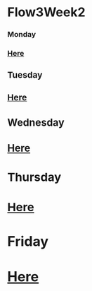 # Flow3Week2

  <h3>Monday<h3>
  <a href ="https://github.com/drh89/Flow3Week2/tree/master/react-first">Here<a/>
  
  <h3>Tuesday<h3>
  <a href ="https://github.com/drh89/Flow3Week2/tree/master/react-second">Here<a/>
  
  <h3>Wednesday<h3>
  <a href ="https://github.com/drh89/Flow3Week2/tree/master/react-third">Here<a/>
  
  <h3>Thursday<h3>
  <a href ="https://github.com/drh89/Flow3Week2/tree/master/react-fourth">Here<a/>
  
  <h3>Friday<h3>
  <a href ="https://github.com/drh89/Flow3Week2/tree/master/react-fifth">Here<a/>
